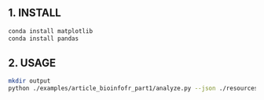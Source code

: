 ## 1. INSTALL

```bash
conda install matplotlib
conda install pandas
```

## 2. USAGE

```bash
mkdir output
python ./examples/article_bioinfofr_part1/analyze.py --json ./resources/jobs_anon.json --output_dir ./output
```
